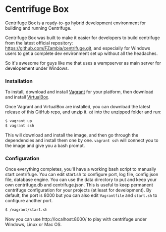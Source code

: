 Centrifuge Box
=============================

Centrifuge Box is a ready-to-go hybrid development environment for building and running Centrifuge.

Centrifuge Box was built to make it easier for developers to build centrifuge from the latest official repository: https://github.com/FZambia/centrifuge.git, and especially for Windows users to get a complete dev environment set up without all the headaches.

So it's awesome for guys like me that uses a wampserver as main server for developement under Windows.

### Installation

To install, download and install [Vagrant](https://www.vagrantup.com/downloads.html) for your platform, then download and install [VirtualBox](http://virtualbox.org/).

Once Vagrant and VirtualBox are installed, you can download the latest release of this GitHub repo, and unzip it. `cd` into the unzipped folder and run:

```bash
$ vagrant up
$ vagrant ssh
```

This will download and install the image, and then go through the dependencies and install them one by one. `vagrant ssh` will connect you to the image and give you a bash prompt. 

### Configuration

Once everything completes, you'll have a working bash script to manually start centrifuge. 
You can edit start.sh to configure port, log file, config json file, database engine.
You can use the data directory to put and keep your own centrifuge.db and centrifuge.json. This is useful to keep permanent centrifuge configuration for your projects (at least for development).
By default, the port is 8000 but you can also edit `Vagrantfile` and `start.sh` to configure another port.

```bash
$ /vagrant/start.sh
```

Now you can use http://localhost:8000/ to play with centrifuge under Windows, Linux or Mac OS.
